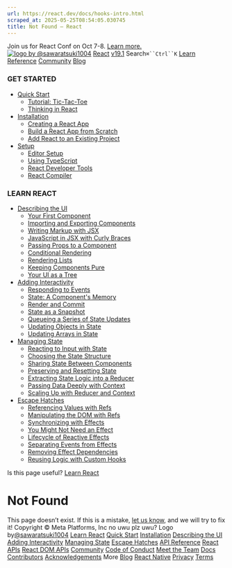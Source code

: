 ```yaml
---
url: https://react.dev/docs/hooks-intro.html
scraped_at: 2025-05-25T08:54:05.030745
title: Not Found – React
---
```


Join us for React Conf on Oct 7-8.
[Learn more.](https://conf.react.dev/)
[![logo by @sawaratsuki1004](https://react.dev/_next/image?url=%2Fimages%2Fuwu.png&w=128&q=75)](https://react.dev/)
[React](https://react.dev/)
[v19.1](https://react.dev/versions)
Search`⌘``Ctrl``K`
[Learn](https://react.dev/learn)
[Reference](https://react.dev/reference/react)
[Community](https://react.dev/community)
[Blog](https://react.dev/blog)
[](https://react.dev/community/translations)
[](https://github.com/facebook/react/releases)
### GET STARTED
  * [Quick Start ](https://react.dev/learn "Quick Start")
    * [Tutorial: Tic-Tac-Toe ](https://react.dev/learn/tutorial-tic-tac-toe "Tutorial: Tic-Tac-Toe")
    * [Thinking in React ](https://react.dev/learn/thinking-in-react "Thinking in React")
  * [Installation ](https://react.dev/learn/installation "Installation")
    * [Creating a React App ](https://react.dev/learn/creating-a-react-app "Creating a React App")
    * [Build a React App from Scratch ](https://react.dev/learn/build-a-react-app-from-scratch "Build a React App from Scratch")
    * [Add React to an Existing Project ](https://react.dev/learn/add-react-to-an-existing-project "Add React to an Existing Project")
  * [Setup ](https://react.dev/learn/setup "Setup")
    * [Editor Setup ](https://react.dev/learn/editor-setup "Editor Setup")
    * [Using TypeScript ](https://react.dev/learn/typescript "Using TypeScript")
    * [React Developer Tools ](https://react.dev/learn/react-developer-tools "React Developer Tools")
    * [React Compiler ](https://react.dev/learn/react-compiler "React Compiler")
### LEARN REACT
  * [Describing the UI ](https://react.dev/learn/describing-the-ui "Describing the UI")
    * [Your First Component ](https://react.dev/learn/your-first-component "Your First Component")
    * [Importing and Exporting Components ](https://react.dev/learn/importing-and-exporting-components "Importing and Exporting Components")
    * [Writing Markup with JSX ](https://react.dev/learn/writing-markup-with-jsx "Writing Markup with JSX")
    * [JavaScript in JSX with Curly Braces ](https://react.dev/learn/javascript-in-jsx-with-curly-braces "JavaScript in JSX with Curly Braces")
    * [Passing Props to a Component ](https://react.dev/learn/passing-props-to-a-component "Passing Props to a Component")
    * [Conditional Rendering ](https://react.dev/learn/conditional-rendering "Conditional Rendering")
    * [Rendering Lists ](https://react.dev/learn/rendering-lists "Rendering Lists")
    * [Keeping Components Pure ](https://react.dev/learn/keeping-components-pure "Keeping Components Pure")
    * [Your UI as a Tree ](https://react.dev/learn/understanding-your-ui-as-a-tree "Your UI as a Tree")
  * [Adding Interactivity ](https://react.dev/learn/adding-interactivity "Adding Interactivity")
    * [Responding to Events ](https://react.dev/learn/responding-to-events "Responding to Events")
    * [State: A Component's Memory ](https://react.dev/learn/state-a-components-memory "State: A Component's Memory")
    * [Render and Commit ](https://react.dev/learn/render-and-commit "Render and Commit")
    * [State as a Snapshot ](https://react.dev/learn/state-as-a-snapshot "State as a Snapshot")
    * [Queueing a Series of State Updates ](https://react.dev/learn/queueing-a-series-of-state-updates "Queueing a Series of State Updates")
    * [Updating Objects in State ](https://react.dev/learn/updating-objects-in-state "Updating Objects in State")
    * [Updating Arrays in State ](https://react.dev/learn/updating-arrays-in-state "Updating Arrays in State")
  * [Managing State ](https://react.dev/learn/managing-state "Managing State")
    * [Reacting to Input with State ](https://react.dev/learn/reacting-to-input-with-state "Reacting to Input with State")
    * [Choosing the State Structure ](https://react.dev/learn/choosing-the-state-structure "Choosing the State Structure")
    * [Sharing State Between Components ](https://react.dev/learn/sharing-state-between-components "Sharing State Between Components")
    * [Preserving and Resetting State ](https://react.dev/learn/preserving-and-resetting-state "Preserving and Resetting State")
    * [Extracting State Logic into a Reducer ](https://react.dev/learn/extracting-state-logic-into-a-reducer "Extracting State Logic into a Reducer")
    * [Passing Data Deeply with Context ](https://react.dev/learn/passing-data-deeply-with-context "Passing Data Deeply with Context")
    * [Scaling Up with Reducer and Context ](https://react.dev/learn/scaling-up-with-reducer-and-context "Scaling Up with Reducer and Context")
  * [Escape Hatches ](https://react.dev/learn/escape-hatches "Escape Hatches")
    * [Referencing Values with Refs ](https://react.dev/learn/referencing-values-with-refs "Referencing Values with Refs")
    * [Manipulating the DOM with Refs ](https://react.dev/learn/manipulating-the-dom-with-refs "Manipulating the DOM with Refs")
    * [Synchronizing with Effects ](https://react.dev/learn/synchronizing-with-effects "Synchronizing with Effects")
    * [You Might Not Need an Effect ](https://react.dev/learn/you-might-not-need-an-effect "You Might Not Need an Effect")
    * [Lifecycle of Reactive Effects ](https://react.dev/learn/lifecycle-of-reactive-effects "Lifecycle of Reactive Effects")
    * [Separating Events from Effects ](https://react.dev/learn/separating-events-from-effects "Separating Events from Effects")
    * [Removing Effect Dependencies ](https://react.dev/learn/removing-effect-dependencies "Removing Effect Dependencies")
    * [Reusing Logic with Custom Hooks ](https://react.dev/learn/reusing-logic-with-custom-hooks "Reusing Logic with Custom Hooks")


Is this page useful?
[Learn React](https://react.dev/learn)
# Not Found[](https://react.dev/docs/hooks-intro.html#undefined "Link for this heading")
This page doesn’t exist.
If this is a mistake, [let us know](https://github.com/reactjs/react.dev/issues/new), and we will try to fix it!
[](https://opensource.fb.com/)
Copyright © Meta Platforms, Inc
no uwu plz
uwu?
Logo by[@sawaratsuki1004](https://twitter.com/sawaratsuki1004)
[Learn React](https://react.dev/learn)
[Quick Start](https://react.dev/learn)
[Installation](https://react.dev/learn/installation)
[Describing the UI](https://react.dev/learn/describing-the-ui)
[Adding Interactivity](https://react.dev/learn/adding-interactivity)
[Managing State](https://react.dev/learn/managing-state)
[Escape Hatches](https://react.dev/learn/escape-hatches)
[API Reference](https://react.dev/reference/react)
[React APIs](https://react.dev/reference/react)
[React DOM APIs](https://react.dev/reference/react-dom)
[Community](https://react.dev/community)
[Code of Conduct](https://github.com/facebook/react/blob/main/CODE_OF_CONDUCT.md)
[Meet the Team](https://react.dev/community/team)
[Docs Contributors](https://react.dev/community/docs-contributors)
[Acknowledgements](https://react.dev/community/acknowledgements)
More
[Blog](https://react.dev/blog)
[React Native](https://reactnative.dev/)
[Privacy](https://opensource.facebook.com/legal/privacy)
[Terms](https://opensource.fb.com/legal/terms/)
[](https://www.facebook.com/react)[](https://twitter.com/reactjs)[](https://bsky.app/profile/react.dev)[](https://github.com/facebook/react)

